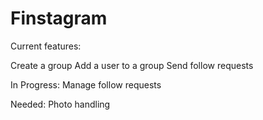 # Finstagram
Current features:

Create a group
Add a user to a group
Send follow requests

In Progress:
Manage follow requests

Needed:
Photo handling
